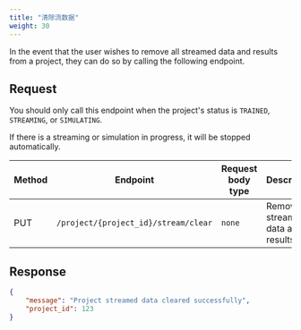 ```yaml
---
title: "清除流数据"
weight: 30
---
```


In the event that the user wishes to remove all streamed data and results from a project, they can do so by calling the following endpoint.

## Request

You should only call this endpoint when the project's status is `TRAINED`, `STREAMING`, or `SIMULATING`.

If there is a streaming or simulation in progress, it will be stopped automatically.

| Method | Endpoint | Request body type | Description |
| ------ | -------- | ----------------- | ----------- |
| PUT | `/project/{project_id}/stream/clear` | `none` | Remove all streamed data and results |

## Response

```json
{
    "message": "Project streamed data cleared successfully",
    "project_id": 123
}
```
